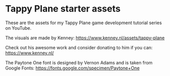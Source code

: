 # Tappy Plane starter assets
These are the assets for my Tappy Plane game development tutorial series on YouTube.

The visuals are made by Kenney: https://www.kenney.nl/assets/tappy-plane

Check out his awesome work and consider donating to him if you can: https://www.kenney.nl/

The Paytone One font is designed by Vernon Adams and is taken from Google Fonts:
https://fonts.google.com/specimen/Paytone+One
